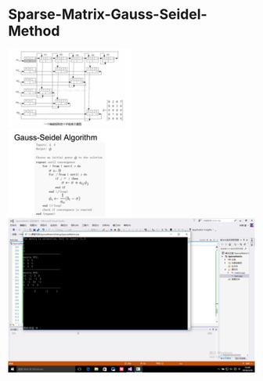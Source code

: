 # Sparse-Matrix-Gauss-Seidel-Method
<img src="https://github.com/BestOreo/Pic-for-README.md/blob/master/matrix/1.png" width="50%" height="50%" />
<img src="https://github.com/BestOreo/Pic-for-README.md/blob/master/matrix/2.png" width="50%" height="50%" />
<img src="https://github.com/BestOreo/Pic-for-README.md/blob/master/matrix/matrix.png" width="100%" height="100%" />
